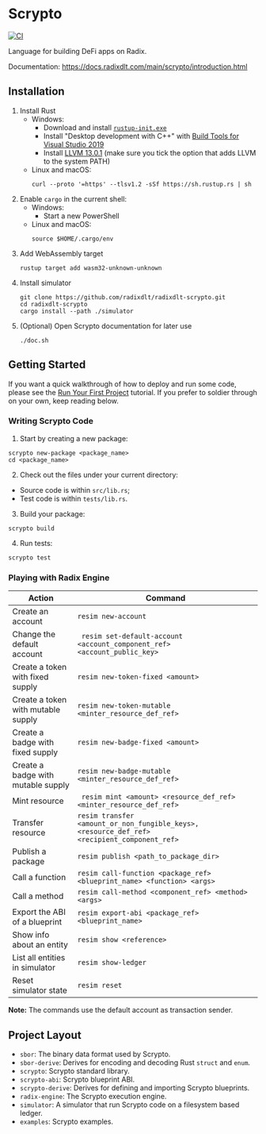 # Scrypto

[![CI](https://github.com/radixdlt/radixdlt-scrypto/actions/workflows/ci.yml/badge.svg)](https://github.com/radixdlt/radixdlt-scrypto/actions/workflows/ci.yml)

Language for building DeFi apps on Radix.

Documentation: https://docs.radixdlt.com/main/scrypto/introduction.html

## Installation

1. Install Rust
   * Windows:
       * Download and install [`rustup-init.exe`](https://win.rustup.rs/x86_64)
       * Install "Desktop development with C++" with [Build Tools for Visual Studio 2019](https://visualstudio.microsoft.com/thank-you-downloading-visual-studio/?sku=BuildTools&rel=16)
       * Install [LLVM 13.0.1](https://github.com/llvm/llvm-project/releases/download/llvmorg-13.0.1/LLVM-13.0.1-win64.exe) (make sure you tick the option that adds LLVM to the system PATH)
   * Linux and macOS:
       ```
       curl --proto '=https' --tlsv1.2 -sSf https://sh.rustup.rs | sh
       ```
2. Enable `cargo` in the current shell:
   * Windows:
       * Start a new PowerShell
   * Linux and macOS:
       ```
       source $HOME/.cargo/env
       ```
3. Add WebAssembly target
    ```
    rustup target add wasm32-unknown-unknown
    ```
4. Install simulator
    ```
    git clone https://github.com/radixdlt/radixdlt-scrypto.git
    cd radixdlt-scrypto
    cargo install --path ./simulator
    ```
5. (Optional) Open Scrypto documentation for later use
    ```
    ./doc.sh
    ```

## Getting Started

If you want a quick walkthrough of how to deploy and run some code, please see the [Run Your First Project](https://docs.radixdlt.com/main/scrypto/getting-started/run-first-project.html) tutorial. If you prefer to soldier through on your own, keep reading below.

### Writing Scrypto Code

1. Start by creating a new package:
```
scrypto new-package <package_name>
cd <package_name>
```
2. Check out the files under your current directory:
  - Source code is within `src/lib.rs`;
  - Test code is within `tests/lib.rs`.
3. Build your package:
```
scrypto build
```
4. Run tests:
```
scrypto test
```

### Playing with Radix Engine

| Action                             | Command                                                                                           |
|------------------------------------|---------------------------------------------------------------------------------------------------|
| Create an account                  | ``` resim new-account ```                                                                         |
| Change the default account         | ``` resim set-default-account <account_component_ref> <account_public_key>```                     |
| Create a token with fixed supply   | ``` resim new-token-fixed <amount> ```                                                            |
| Create a token with mutable supply | ``` resim new-token-mutable <minter_resource_def_ref> ```                                         |
| Create a badge with fixed supply   | ``` resim new-badge-fixed <amount> ```                                                            |
| Create a badge with mutable supply | ``` resim new-badge-mutable <minter_resource_def_ref> ```                                         |
| Mint resource                      | ``` resim mint <amount> <resource_def_ref> <minter_resource_def_ref>```                           |
| Transfer resource                  | ``` resim transfer <amount_or_non_fungible_keys>,<resource_def_ref> <recipient_component_ref> ``` |
| Publish a package                  | ``` resim publish <path_to_package_dir> ```                                                       |
| Call a function                    | ``` resim call-function <package_ref> <blueprint_name> <function> <args> ```                      |
| Call a method                      | ``` resim call-method <component_ref> <method> <args> ```                                         |
| Export the ABI of a blueprint      | ``` resim export-abi <package_ref> <blueprint_name> ```                                           |
| Show info about an entity          | ``` resim show <reference> ```                                                                      |
| List all entities in simulator     | ``` resim show-ledger  ```                                                                        |
| Reset simulator state              | ``` resim reset ```                                                                               |

**Note:** The commands use the default account as transaction sender.

## Project Layout

- `sbor`: The binary data format used by Scrypto.
- `sbor-derive`: Derives for encoding and decoding Rust `struct` and `enum`.
- `scrypto`: Scrypto standard library.
- `scrypto-abi`: Scrypto blueprint ABI.
- `scrypto-derive`: Derives for defining and importing Scrypto blueprints.
- `radix-engine`: The Scrypto execution engine.
- `simulator`: A simulator that run Scrypto code on a filesystem based ledger.
- `examples`: Scrypto examples.
